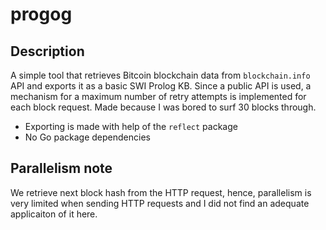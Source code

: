 # progog

## Description

A simple tool that retrieves Bitcoin blockchain data from `blockchain.info` API and exports it as a basic SWI Prolog KB. Since a public API is used, a mechanism for a maximum number of retry attempts is implemented for each block request. Made because I was bored to surf 30 blocks through.

* Exporting is made with help of the `reflect` package
* No Go package dependencies

## Parallelism note

We retrieve next block hash from the HTTP request, hence, parallelism is very limited when sending HTTP requests and I did not find an adequate applicaiton of it here.